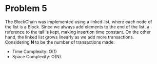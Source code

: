 # Problem 5

The BlockChain was implemented using a linked list, where each node of the list is a Block. Since we always add elements
to the end of the list, a reference to the tail is kept, making insertion time constant. On the other hand, the linked
list grows linearly as we add more transactions. Considering **N** to be the number of transactions made:

* Time Complexity: O(1)
* Space Complexity: O(N)
